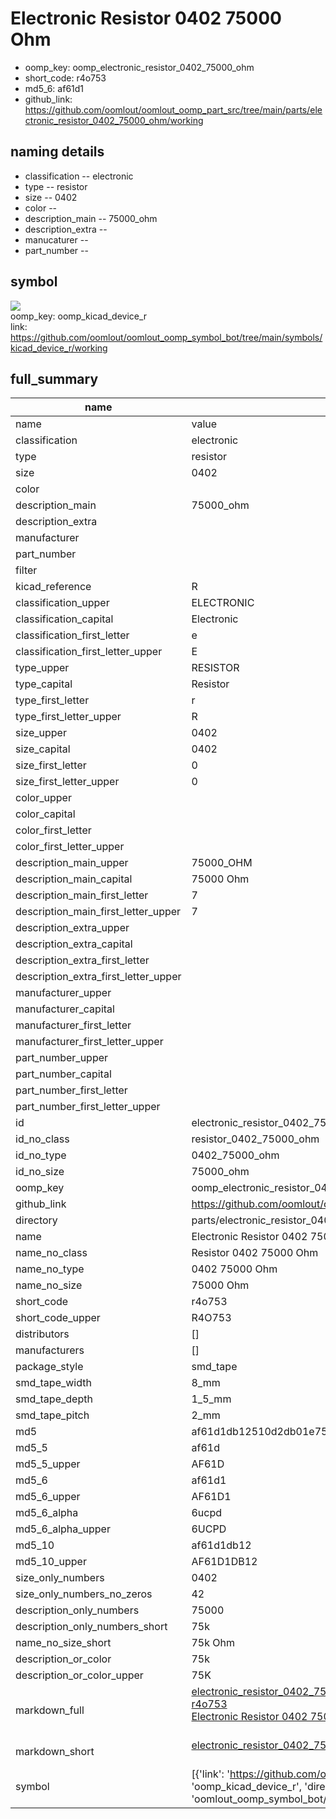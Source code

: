 # Electronic Resistor 0402 75000 Ohm

  
* oomp_key: oomp_electronic_resistor_0402_75000_ohm 
* short_code: r4o753
* md5_6: af61d1  
* github_link: https://github.com/oomlout/oomlout_oomp_part_src/tree/main/parts/electronic_resistor_0402_75000_ohm/working  
## naming details
* classification -- electronic
* type -- resistor
* size -- 0402
* color -- 
* description_main -- 75000_ohm
* description_extra -- 
* manucaturer -- 
* part_number -- 



## symbol

![](symbol/{index}/working/working_600.png)  
oomp_key: oomp_kicad_device_r  
link: https://github.com/oomlout/oomlout_oomp_symbol_bot/tree/main/symbols/kicad_device_r/working  


## full_summary
| name | value | 
| --- | --- | 
| name | value | 
| classification | electronic | 
| type | resistor | 
| size | 0402 | 
| color |  | 
| description_main | 75000_ohm | 
| description_extra |  | 
| manufacturer |  | 
| part_number |  | 
| filter |  | 
| kicad_reference | R | 
| classification_upper | ELECTRONIC | 
| classification_capital | Electronic | 
| classification_first_letter | e | 
| classification_first_letter_upper | E | 
| type_upper | RESISTOR | 
| type_capital | Resistor | 
| type_first_letter | r | 
| type_first_letter_upper | R | 
| size_upper | 0402 | 
| size_capital | 0402 | 
| size_first_letter | 0 | 
| size_first_letter_upper | 0 | 
| color_upper |  | 
| color_capital |  | 
| color_first_letter |  | 
| color_first_letter_upper |  | 
| description_main_upper | 75000_OHM | 
| description_main_capital | 75000 Ohm | 
| description_main_first_letter | 7 | 
| description_main_first_letter_upper | 7 | 
| description_extra_upper |  | 
| description_extra_capital |  | 
| description_extra_first_letter |  | 
| description_extra_first_letter_upper |  | 
| manufacturer_upper |  | 
| manufacturer_capital |  | 
| manufacturer_first_letter |  | 
| manufacturer_first_letter_upper |  | 
| part_number_upper |  | 
| part_number_capital |  | 
| part_number_first_letter |  | 
| part_number_first_letter_upper |  | 
| id | electronic_resistor_0402_75000_ohm | 
| id_no_class | resistor_0402_75000_ohm | 
| id_no_type | 0402_75000_ohm | 
| id_no_size | 75000_ohm | 
| oomp_key | oomp_electronic_resistor_0402_75000_ohm | 
| github_link | https://github.com/oomlout/oomlout_oomp_part_src/tree/main/parts/electronic_resistor_0402_75000_ohm/working | 
| directory | parts/electronic_resistor_0402_75000_ohm | 
| name | Electronic Resistor 0402 75000 Ohm | 
| name_no_class | Resistor 0402 75000 Ohm | 
| name_no_type | 0402 75000 Ohm | 
| name_no_size | 75000 Ohm | 
| short_code | r4o753 | 
| short_code_upper | R4O753 | 
| distributors | [] | 
| manufacturers | [] | 
| package_style | smd_tape | 
| smd_tape_width | 8_mm | 
| smd_tape_depth | 1_5_mm | 
| smd_tape_pitch | 2_mm | 
| md5 | af61d1db12510d2db01e75cacf2fad3b | 
| md5_5 | af61d | 
| md5_5_upper | AF61D | 
| md5_6 | af61d1 | 
| md5_6_upper | AF61D1 | 
| md5_6_alpha | 6ucpd | 
| md5_6_alpha_upper | 6UCPD | 
| md5_10 | af61d1db12 | 
| md5_10_upper | AF61D1DB12 | 
| size_only_numbers | 0402 | 
| size_only_numbers_no_zeros | 42 | 
| description_only_numbers | 75000 | 
| description_only_numbers_short | 75k | 
| name_no_size_short | 75k Ohm | 
| description_or_color | 75k | 
| description_or_color_upper | 75K | 
| markdown_full | [electronic_resistor_0402_75000_ohm](https://github.com/oomlout/oomlout_oomp_part_src/tree/main/parts/electronic_resistor_0402_75000_ohm/working)<br>[r4o753](https://github.com/oomlout/oomlout_oomp_part_src/tree/main/parts/electronic_resistor_0402_75000_ohm/working)<br>[Electronic Resistor 0402 75000 Ohm](https://github.com/oomlout/oomlout_oomp_part_src/tree/main/parts/electronic_resistor_0402_75000_ohm/working)<br><br> | 
| markdown_short | [electronic_resistor_0402_75000_ohm](https://github.com/oomlout/oomlout_oomp_part_src/tree/main/parts/electronic_resistor_0402_75000_ohm/working)<br><br> | 
| symbol | [{'link': 'https://github.com/oomlout/oomlout_oomp_symbol_bot/tree/main/symbols/kicad_device_r', 'oomp_key': 'oomp_kicad_device_r', 'directory': 'oomlout_oomp_symbol_bot/symbols/kicad_device_r//working/working.kicad_sym', 'index': 0}] | 
